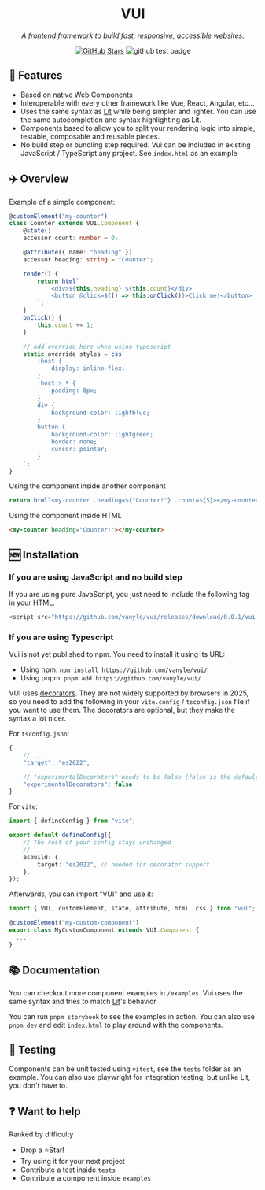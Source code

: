 <h1 align="center">VUI</h1>

<p align="center">
  <i>A frontend framework to build fast, responsive, accessible websites.</i>
</p>
<p align="center">
  <a href="https://github.com/vanyle/vui/"><img src="https://img.shields.io/github/stars/vanyle/vui?style=social" alt="GitHub Stars"></a>
  <img src="https://github.com/vanyle/vui/actions/workflows/test.yml/badge.svg" alt="github test badge"/>
</p>

## 🎉 Features

-   Based on native [Web Components](https://developer.mozilla.org/en-US/docs/Web/API/Web_components)
-   Interoperable with every other framework like Vue, React, Angular, etc...
-   Uses the same syntax as [Lit](https://lit.dev) while being simpler and lighter. You can use the same autocompletion and syntax highlighting as Lit.
-   Components based to allow you to split your rendering logic into simple, testable, composable and reusable pieces.
-   No build step or bundling step required. Vui can be included in existing JavaScript / TypeScript any project. See `index.html` as an example

## ✈️ Overview

Example of a simple component:

```ts
@customElement("my-counter")
class Counter extends VUI.Component {
    @state()
    accessor count: number = 0;

    @attribute({ name: "heading" })
    accessor heading: string = "Counter";

    render() {
        return html`
            <div>${this.heading} ${this.count}</div>
            <button @click=${() => this.onClick()}>Click me!</button>
        `;
    }
    onClick() {
        this.count += 1;
    }

    // add override here when using typescript
    static override styles = css`
        :host {
            display: inline-flex;
        }
        :host > * {
            padding: 8px;
        }
        div {
            background-color: lightblue;
        }
        button {
            background-color: lightgreen;
            border: none;
            cursor: pointer;
        }
    `;
}
```

Using the component inside another component

```js
return html`<my-counter .heading=${"Counter!"} .count=${5}></my-counter>`;
```

Using the component inside HTML

```html
<my-counter heading="Counter!"></my-counter>
```

## 🆕 Installation

### If you are using JavaScript and no build step

If you are using pure JavaScript, you just need to include the following tag in your HTML.

```js
<script src="https://github.com/vanyle/vui/releases/download/0.0.1/vui.umd.cjs"></script>
```

### If you are using Typescript

Vui is not yet published to npm. You need to install it using its URL:

-   Using npm: `npm install https://github.com/vanyle/vui/`
-   Using pnpm: `pnpm add https://github.com/vanyle/vui/`

VUI uses [decorators](https://github.com/tc39/proposal-decorators). They are not widely supported by browsers in 2025,
so you need to add the following in your `vite.config` / `tsconfig.json` file if you want to use them.
The decorators are optional, but they make the syntax a lot nicer.

For `tsconfig.json`:

```js
{
    // ...
    "target": "es2022",

    // "experimentalDecorators" needs to be false (false is the default)
    "experimentalDecorators": false
}
```

For `vite`:

```ts
import { defineConfig } from "vite";

export default defineConfig({
    // The rest of your config stays unchanged
    // ...
    esbuild: {
        target: "es2022", // needed for decorator support
    },
});
```

Afterwards, you can import "VUI" and use it:

```ts
import { VUI, customElement, state, attribute, html, css } from "vui";

@customElement("my-custom-component")
export class MyCustomComponent extends VUI.Component {
  ...
}
```

## 📚 Documentation

You can checkout more component examples in `/examples`.
Vui uses the same syntax and tries to match [Lit](https://lit.dev/)'s behavior

You can run `pnpm storybook` to see the examples in action. You can also use `pnpm dev` and edit `index.html` to play around with the components.

## 🧪 Testing

Components can be unit tested using `vitest`, see the `tests` folder as an example.
You can also use playwright for integration testing, but unlike Lit, you don't have to.

## ❓ Want to help

Ranked by difficulty

-   Drop a ⭐Star!
-   Try using it for your next project
-   Contribute a test inside `tests`
-   Contribute a component inside `examples`
